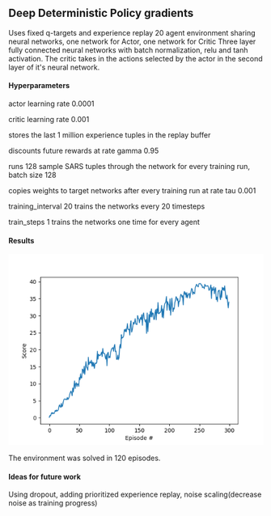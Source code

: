 ## Deep Deterministic Policy gradients
Uses fixed q-targets and experience replay
20 agent environment sharing neural networks, one network for Actor, one network for Critic
Three layer fully connected neural networks with batch normalization, relu and tanh activation.
The critic takes in the actions selected by the actor in the second layer of it's neural network.

#### Hyperparameters
actor learning rate 0.0001

critic learning rate 0.001

stores the last 1 million experience tuples in the replay buffer

discounts future rewards at rate gamma 0.95

runs 128 sample SARS tuples through the network for every training run, batch size 128     

copies weights to target networks after every training run at rate tau 0.001

training_interval 20 trains the networks every 20 timesteps

train_steps 1 trains the networks one time for every agent 	

#### Results
[image1]: https://github.com/Maggern3/DDPG/blob/master/training_results.png "Trained Agent"

![Trained Agent][image1]

The environment was solved in 120 episodes.

#### Ideas for future work
Using dropout, adding prioritized experience replay, noise scaling(decrease noise as training progress)
